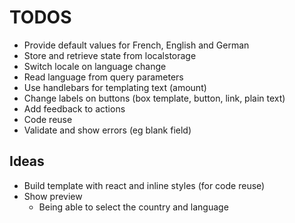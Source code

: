 # TODOS
* Provide default values for French, English and German
* Store and retrieve state from localstorage
* Switch locale on language change
* Read language from query parameters
* Use handlebars for templating text (amount)
* Change labels on buttons (box template, button, link, plain text)
* Add feedback to actions
* Code reuse
* Validate and show errors (eg blank field)


## Ideas
* Build template with react and inline styles (for code reuse)
* Show preview
  * Being able to select the country and language
